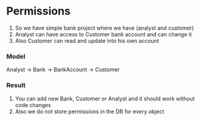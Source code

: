 # Permissions

1. So we have simple bank project where we have (analyst and customer)
2. Analyst can have access to Customer bank account and can change it
3. Also Customer can read and update into his own account

### Model
Analyst -> Bank -> BankAccount -> Customer

### Result
1. You can add new Bank, Customer or Analyst and it should work without code changes
2. Also we do not store permissions in the DB for every object
